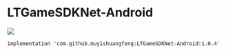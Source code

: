 # LTGameSDKNet-Android

 [![](https://jitpack.io/v/muyishuangfeng/LTGameSDKNet-Android.svg)](https://jitpack.io/#muyishuangfeng/LTGameSDKNet-Android)


    
    
    
    implementation 'com.github.muyishuangfeng:LTGameSDKNet-Android:1.0.4'
    
    
   
